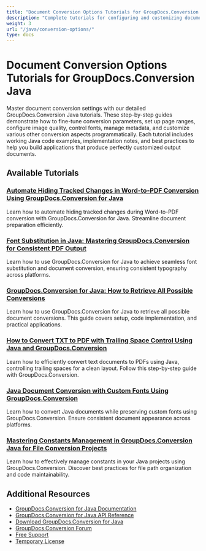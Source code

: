 ```yaml
---
title: "Document Conversion Options Tutorials for GroupDocs.Conversion Java"
description: "Complete tutorials for configuring and customizing document conversion options and parameters using GroupDocs.Conversion for Java."
weight: 3
url: "/java/conversion-options/"
type: docs
---
```

# Document Conversion Options Tutorials for GroupDocs.Conversion Java

Master document conversion settings with our detailed GroupDocs.Conversion Java tutorials. These step-by-step guides demonstrate how to fine-tune conversion parameters, set up page ranges, configure image quality, control fonts, manage metadata, and customize various other conversion aspects programmatically. Each tutorial includes working Java code examples, implementation notes, and best practices to help you build applications that produce perfectly customized output documents.

## Available Tutorials

### [Automate Hiding Tracked Changes in Word-to-PDF Conversion Using GroupDocs.Conversion for Java](./automate-hide-tracked-changes-word-pdf-conversion-groupdocs-java/)
Learn how to automate hiding tracked changes during Word-to-PDF conversion with GroupDocs.Conversion for Java. Streamline document preparation efficiently.

### [Font Substitution in Java&#58; Mastering GroupDocs.Conversion for Consistent PDF Output](./groupdocs-conversion-java-font-substitution-guide/)
Learn how to use GroupDocs.Conversion for Java to achieve seamless font substitution and document conversion, ensuring consistent typography across platforms.

### [GroupDocs.Conversion for Java&#58; How to Retrieve All Possible Conversions](./groupdocs-conversion-java-retrieve-possible-conversions/)
Learn how to use GroupDocs.Conversion for Java to retrieve all possible document conversions. This guide covers setup, code implementation, and practical applications.

### [How to Convert TXT to PDF with Trailing Space Control Using Java and GroupDocs.Conversion](./convert-txt-pdf-trailing-spaces-java/)
Learn how to efficiently convert text documents to PDFs using Java, controlling trailing spaces for a clean layout. Follow this step-by-step guide with GroupDocs.Conversion.

### [Java Document Conversion with Custom Fonts Using GroupDocs.Conversion](./java-conversion-custom-fonts-groupdocs/)
Learn how to convert Java documents while preserving custom fonts using GroupDocs.Conversion. Ensure consistent document appearance across platforms.

### [Mastering Constants Management in GroupDocs.Conversion Java for File Conversion Projects](./mastering-constants-groupdocs-conversion-java/)
Learn how to effectively manage constants in your Java projects using GroupDocs.Conversion. Discover best practices for file path organization and code maintainability.

## Additional Resources

- [GroupDocs.Conversion for Java Documentation](https://docs.groupdocs.com/conversion/java/)
- [GroupDocs.Conversion for Java API Reference](https://reference.groupdocs.com/conversion/java/)
- [Download GroupDocs.Conversion for Java](https://releases.groupdocs.com/conversion/java/)
- [GroupDocs.Conversion Forum](https://forum.groupdocs.com/c/conversion)
- [Free Support](https://forum.groupdocs.com/)
- [Temporary License](https://purchase.groupdocs.com/temporary-license/)


